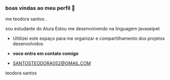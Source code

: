 ###    **boas vindas ao meu perfil** 👋

me teodora santos .

sou estudante do Alura 
Estou me desenvolvendo na linguagem javaseipet
- Ultilizei este espaço para me organizar e compartilhamento dos projetos desenvolvidos 

- **voce entra em contato comigo**
  
- SANTOSTEODORA052@GMAIL.COM
  
teodora santos 
